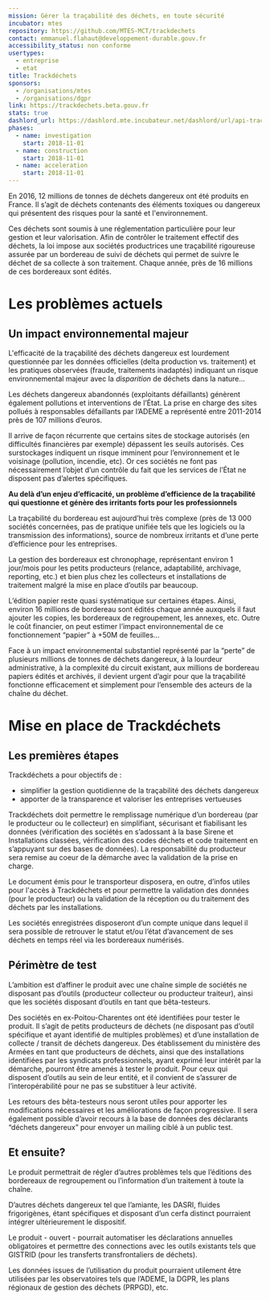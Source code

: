 ```yaml
---
mission: Gérer la traçabilité des déchets, en toute sécurité
incubator: mtes
repository: https://github.com/MTES-MCT/trackdechets
contact: emmanuel.flahaut@developpement-durable.gouv.fr
accessibility_status: non conforme
usertypes:
  - entreprise
  - etat
title: Trackdéchets
sponsors:
  - /organisations/mtes
  - /organisations/dgpr
link: https://trackdechets.beta.gouv.fr
stats: true
dashlord_url: https://dashlord.mte.incubateur.net/dashlord/url/api-trackdechets-beta-gouv-fr/
phases:
  - name: investigation
    start: 2018-11-01
  - name: construction
    start: 2018-11-01
  - name: acceleration
    start: 2018-11-01
---
```


En 2016, 12 millions de tonnes de déchets dangereux ont été produits en France. Il s’agit de déchets contenants des éléments toxiques ou dangereux qui présentent des risques pour la santé et l'environnement. 

Ces déchets sont soumis à une réglementation particulière pour leur gestion et leur valorisation. Afin de contrôler le traitement effectif des déchets, la loi impose aux sociétés productrices une traçabilité rigoureuse assurée par un bordereau de suivi de déchets qui permet de suivre le déchet de sa collecte à son traitement. Chaque année, près de 16 millions de ces bordereaux sont édités.

# Les problèmes actuels
## Un impact environnemental majeur

L'efficacité de la traçabilité des déchets dangereux est lourdement questionnée par les données officielles (delta production vs. traitement) et les pratiques observées (fraude, traitements inadaptés) indiquant un risque environnemental majeur avec la *disparition* de déchets dans la nature…

Les déchets dangereux abandonnés (exploitants défaillants) génèrent également pollutions et interventions de l’État. La prise en charge des sites pollués à responsables défaillants par l’ADEME a représenté entre 2011-2014 près de 107 millions d’euros.

Il arrive de façon récurrente que certains sites de stockage autorisés (en difficultés financières par exemple) dépassent les seuils autorisés. Ces surstockages indiquent un risque imminent pour l’environnement et le voisinage (pollution, incendie, etc). Or ces sociétés ne font pas nécessairement l’objet d’un contrôle du fait que les services de l’État ne disposent pas d’alertes spécifiques.

**Au delà d’un enjeu d’efficacité, un problème d’efficience de la traçabilité qui questionne et génère des irritants forts pour les professionnels**

La traçabilité du bordereau est aujourd’hui très complexe (près de 13 000 sociétés concernées, pas de pratique unifiée tels que les logiciels ou la transmission des informations), source de nombreux irritants et d’une perte d’efficience pour les entreprises.

La gestion des bordereaux est chronophage, représentant environ 1 jour/mois pour les petits producteurs (relance, adaptabilité, archivage, reporting, etc.) et bien plus chez les collecteurs et installations de traitement malgré la mise en place d’outils par beaucoup.

L’édition papier reste quasi systématique sur certaines étapes. Ainsi, environ 16 millions de bordereau sont édités chaque année auxquels il faut ajouter les copies, les bordereaux de regroupement, les annexes, etc. Outre le coût financier, on peut estimer l’impact environnemental de ce fonctionnement “papier” à +50M de feuilles...

Face à un impact environnemental substantiel représenté par la “perte” de plusieurs millions de tonnes de déchets dangereux, à la lourdeur administrative, à la complexité du circuit existant, aux millions de bordereau papiers édités et archivés, il devient urgent d’agir pour que la traçabilité fonctionne efficacement et simplement pour l’ensemble des acteurs de la chaîne du déchet.

# Mise en place de Trackdéchets
## Les premières étapes

Trackdéchets a pour objectifs de :
- simplifier la gestion quotidienne de la traçabilité des déchets dangereux
- apporter de la transparence et valoriser les entreprises vertueuses

Trackdéchets doit permettre le remplissage numérique d’un bordereau (par le producteur ou le collecteur) en simplifiant, sécurisant et fiabilisant les données (vérification des sociétés en s’adossant  à la base Sirene et Installations classées, vérification des codes déchets et code traitement en s’appuyant sur des  bases de données). La responsabilité du producteur sera remise au coeur de la démarche avec la validation de la prise en charge.

Le document émis pour le transporteur disposera, en outre, d’infos utiles pour l'accès à Trackdéchets et pour permettre la validation des données (pour le producteur) ou la validation de la réception ou du traitement des déchets par les installations.

Les sociétés enregistrées disposeront d’un compte unique dans lequel il sera possible de retrouver le statut et/ou l’état d’avancement de ses déchets en temps réel via les bordereaux numérisés. 

## Périmètre de test

L’ambition est d’affiner le produit avec une chaîne simple de sociétés ne disposant pas d’outils (producteur collecteur ou producteur traiteur), ainsi que les sociétés disposant d’outils en tant que bêta-testeurs.

Des sociétés en ex-Poitou-Charentes ont été identifiées pour tester le produit. Il s’agit de petits producteurs de déchets (ne disposant pas d’outil spécifique et ayant identifié de multiples problèmes) et d’une installation de collecte / transit de déchets dangereux. Des établissement du ministère des Armées en tant que producteurs de déchets, ainsi que des installations identifiées par les syndicats professionnels, ayant exprimé leur intérêt par la démarche, pourront être amenés à tester le produit. Pour ceux qui disposent d’outils au sein de leur entité, et il convient de s’assurer de l’interopérabilité pour ne pas se substituer à leur activité.

Les retours des bêta-testeurs nous seront utiles pour apporter les modifications nécessaires et les améliorations de façon progressive. Il sera également possible d’avoir recours à la base de données des déclarants “déchets dangereux” pour envoyer un mailing ciblé à un public test.

## Et ensuite?

Le produit permettrait de régler d’autres problèmes tels que l’éditions des bordereaux de regroupement ou l’information d’un traitement à toute la chaîne.

D’autres déchets dangereux tel que l’amiante, les DASRI, fluides frigorigènes, étant spécifiques et disposant d’un cerfa distinct pourraient intégrer ultérieurement le dispositif.

Le produit - ouvert - pourrait automatiser les déclarations annuelles obligatoires et permettre des connections avec les outils existants tels que GISTRID (pour les transferts transfrontaliers de déchets).

Les données issues de l’utilisation du produit pourraient utilement être utilisées par les observatoires tels que l’ADEME, la DGPR, les plans régionaux de gestion des déchets (PRPGD), etc.
